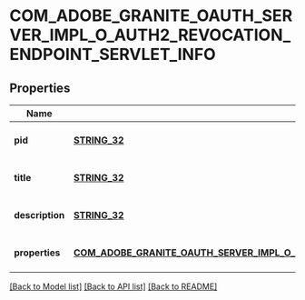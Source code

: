 # COM_ADOBE_GRANITE_OAUTH_SERVER_IMPL_O_AUTH2_REVOCATION_ENDPOINT_SERVLET_INFO

## Properties
Name | Type | Description | Notes
------------ | ------------- | ------------- | -------------
**pid** | [**STRING_32**](STRING_32.md) |  | [optional] [default to null]
**title** | [**STRING_32**](STRING_32.md) |  | [optional] [default to null]
**description** | [**STRING_32**](STRING_32.md) |  | [optional] [default to null]
**properties** | [**COM_ADOBE_GRANITE_OAUTH_SERVER_IMPL_O_AUTH2_REVOCATION_ENDPOINT_SERVLET_PROPERTIES**](comAdobeGraniteOauthServerImplOAuth2RevocationEndpointServletProperties.md) |  | [optional] [default to null]

[[Back to Model list]](../README.md#documentation-for-models) [[Back to API list]](../README.md#documentation-for-api-endpoints) [[Back to README]](../README.md)



